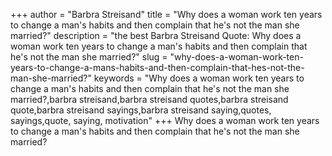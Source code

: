 +++
author = "Barbra Streisand"
title = "Why does a woman work ten years to change a man's habits and then complain that he's not the man she married?"
description = "the best Barbra Streisand Quote: Why does a woman work ten years to change a man's habits and then complain that he's not the man she married?"
slug = "why-does-a-woman-work-ten-years-to-change-a-mans-habits-and-then-complain-that-hes-not-the-man-she-married?"
keywords = "Why does a woman work ten years to change a man's habits and then complain that he's not the man she married?,barbra streisand,barbra streisand quotes,barbra streisand quote,barbra streisand sayings,barbra streisand saying,quotes, sayings,quote, saying, motivation"
+++
Why does a woman work ten years to change a man's habits and then complain that he's not the man she married?
